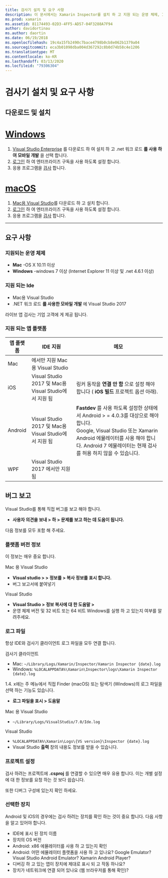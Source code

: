```yaml
---
title: 검사기 설치 및 요구 사항
description: 이 문서에서는 Xamarin Inspector를 설치 하 고 지원 되는 운영 체제, Ide 및 앱 플랫폼에 대해 설명 합니다.
ms.prod: xamarin
ms.assetid: 81174493-02D3-4FF5-AD57-04F3288A7F94
author: davidortinau
ms.author: daortin
ms.date: 06/19/2018
ms.openlocfilehash: 19c4a15fb2490c7bace4798b0cb8e062b1379a04
ms.sourcegitcommit: eca3b01098dba004d367292c8b0d74b58c4e1206
ms.translationtype: MT
ms.contentlocale: ko-KR
ms.lasthandoff: 03/13/2020
ms.locfileid: "79306304"
---
```

# <a name="inspector-installation-and-requirements"></a>검사기 설치 및 요구 사항

## <a name="download-and-installation"></a>다운로드 및 설치

# <a name="windows"></a>[Windows](#tab/windows)

1. [Visual Studio Enterprise](https://visualstudio.microsoft.com/vs/) 를 다운로드 하 여 설치 하 고 .net 워크 로드 **를 사용 하 여 모바일 개발** 을 선택 합니다.
1. [로그인](https://docs.microsoft.com/visualstudio/ide/signing-in-to-visual-studio) 하 여 엔터프라이즈 구독을 사용 하도록 설정 합니다.
1. 응용 프로그램을 [검사](~/tools/inspector/inspect.md) 합니다.

# <a name="macos"></a>[macOS](#tab/macos)

1. [Mac용 Visual Studio](https://visualstudio.microsoft.com/vs/mac/)를 다운로드 하 고 설치 합니다.
1. [로그인](https://docs.microsoft.com/visualstudio/mac/activation) 하 여 엔터프라이즈 구독을 사용 하도록 설정 합니다.
1. 응용 프로그램을 [검사](~/tools/inspector/inspect.md) 합니다.

-----

## <a name="requirements"></a>요구 사항

### <a name="supported-operating-systems"></a>지원되는 운영 체제

- **Mac** -OS X 10.11 이상
- **Windows** -windows 7 이상 (Internet Explorer 11 이상 및 .net 4.6.1 이상)

### <a name="supported-ides"></a>지원 되는 Ide

- Mac용 Visual Studio
- .NET 워크 로드 **를 사용한 모바일 개발** 에 Visual Studio 2017

라이브 앱 검사는 기업 고객에 게 제공 됩니다.

<a name="supported-platforms" />

### <a name="supported-app-platforms"></a>지원 되는 앱 플랫폼

|앱 플랫폼|IDE 지원|메모|
|--- |--- |--- |
|Mac|에서만 지원 Mac용 Visual Studio|
|iOS|Visual Studio 2017 및 Mac용 Visual Studio에서 지원 됨| 링커 동작을 **연결 안 함** 으로 설정 해야 합니다 ( **iOS 빌드** 프로젝트 옵션 아래). |
|Android|Visual Studio 2017 및 Mac용 Visual Studio에서 지원 됨|**Fastdev** 를 사용 하도록 설정한 상태에서 Android > = 4.0.3를 대상으로 해야 합니다.<br />Google, Visual Studio 또는 Xamarin Android 에뮬레이터를 사용 해야 합니다. Android 7 에뮬레이터는 현재 검사를 허용 하지 않을 수 있습니다.|
|WPF|Visual Studio 2017 에서만 지원 됨|

<a name="reporting-bugs" />

## <a name="reporting-bugs"></a>버그 보고

Visual Studio를 통해 직접 버그를 보고 해야 합니다.

- **사용자 의견을 보내 > 하 > 문제를 보고 하는 데 도움이 됩니다.**

다음 정보를 모두 포함 해 주세요.

### <a name="platform-version-information"></a>플랫폼 버전 정보

이 정보는 매우 중요 합니다.

Mac 용 Visual Studio

- **Visual studio > > 정보를 > 복사 정보를 표시 합니다.**
- 버그 보고서에 붙여넣기

Visual Studio

- **Visual Studio > 정보 복사에 대 한 도움말 >**
- 운영 체제 버전 및 32 비트 또는 64 비트 Windows를 실행 하 고 있는지 여부를 알려주세요.

### <a name="log-files"></a>로그 파일

항상 IDE와 검사기 클라이언트 로그 파일을 모두 연결 합니다.

검사기 클라이언트

- Mac: `~/Library/Logs/Xamarin/Inspector/Xamarin Inspector {date}.log`
- Windows: `%LOCALAPPDATA%\Xamarin\Inspector\logs\Xamarin Inspector {date}.log`

1.4. x에는 주 메뉴에서 직접 Finder (macOS) 또는 탐색기 (Windows)의 로그 파일을 선택 하는 기능도 있습니다.

- **로그 파일을 표시 > 도움말**

Mac 용 Visual Studio

- `~/Library/Logs/VisualStudio/7.0/Ide.log`

Visual Studio

- `%LOCALAPPDATA%\Xamarin\Logs\{VS version}\Inspector {date}.log`
- Visual Studio **출력** 창의 내용도 정보를 받을 수 있습니다.

### <a name="project-settings"></a>프로젝트 설정

검사 하려는 프로젝트에 **.csproj** 를 연결할 수 있으면 매우 유용 합니다. 이는 개별 설정에 대 한 정보를 요청 하는 것 보다 쉽습니다.

또한 디버그 구성에 있는지 확인 하세요.

### <a name="selected-devices"></a>선택한 장치

Android 및 iOS의 경우에는 검사 하려는 장치를 확인 하는 것이 중요 합니다. 다음 사항을 알고 있어야 합니다.

- IDE에 표시 된 장치 이름
- 장치의 OS 버전
- Android: x86 에뮬레이터를 사용 하 고 있는지 확인
- Android: 어떤 에뮬레이터 플랫폼을 사용 하 고 있나요? Google Emulator? Visual Studio Android Emulator? Xamarin Android Player?
- 디버깅 하 고 있는 앱이 장치에 제대로 표시 되 고 작동 하나요?
- 장치가 네트워크에 연결 되어 있나요 (웹 브라우저를 통해 확인)?

[client-bugs]: https://github.com/Microsoft/workbooks/issues/new
